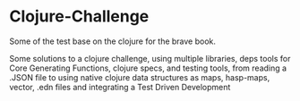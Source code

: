 # Clojure-Challenge

Some of the test base on the clojure for the brave book.

Some solutions to a clojure challenge, using multiple libraries, deps tools for Core Generating Functions, clojure specs, and testing tools, from reading a .JSON file to using native clojure data structures as maps, hasp-maps, vector, .edn files and integrating a Test Driven Development 
